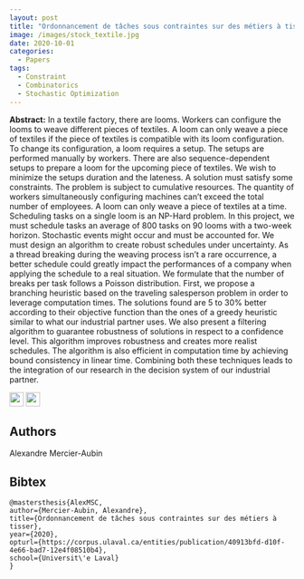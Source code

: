 ```yaml
---
layout: post
title: "Ordonnancement de tâches sous contraintes sur des métiers à tisser"
image: /images/stock_textile.jpg
date: 2020-10-01
categories:
  - Papers
tags:
  - Constraint
  - Combinatorics
  - Stochastic Optimization
---
```


**Abstract:** In a textile factory, there are looms. Workers can configure the looms to weave different pieces of
textiles. A loom can only weave a piece of textiles if the piece of textiles is compatible with its loom
configuration. To change its configuration, a loom requires a setup. The setups are performed manually
by workers. There are also sequence-dependent setups to prepare a loom for the upcoming piece of
textiles. We wish to minimize the setups duration and the lateness. A solution must satisfy some
constraints. The problem is subject to cumulative resources. The quantity of workers simultaneously
configuring machines can’t exceed the total number of employees. A loom can only weave a piece
of textiles at a time. Scheduling tasks on a single loom is an NP-Hard problem. In this project, we
must schedule tasks an average of 800 tasks on 90 looms with a two-week horizon. Stochastic events
might occur and must be accounted for. We must design an algorithm to create robust schedules under
uncertainty. As a thread breaking during the weaving process isn’t a rare occurrence, a better schedule
could greatly impact the performances of a company when applying the schedule to a real situation.
We formulate that the number of breaks per task follows a Poisson distribution. First, we propose
a branching heuristic based on the traveling salesperson problem in order to leverage computation
times. The solutions found are 5 to 30% better according to their objective function than the ones of
a greedy heuristic similar to what our industrial partner uses. We also present a filtering algorithm to
guarantee robustness of solutions in respect to a confidence level. This algorithm improves robustness
and creates more realist schedules. The algorithm is also efficient in computation time by achieving
bound consistency in linear time. Combining both these techniques leads to the integration of our
research in the decision system of our industrial partner.

[<img src="/Work/icons/pdf.png" width="25"/>](/Work/papers/MasterThesis.pdf)
[<img src="/Work/icons/link.png" width="25"/>](https://corpus.ulaval.ca/entities/publication/40913bfd-d10f-4e66-bad7-12e4f08510b4)

## Authors
Alexandre Mercier-Aubin

## Bibtex
```
@mastersthesis{AlexMSC,
author={Mercier-Aubin, Alexandre},
title={Ordonnancement de tâches sous contraintes sur des métiers à tisser},
year={2020},
opturl={https://corpus.ulaval.ca/entities/publication/40913bfd-d10f-4e66-bad7-12e4f08510b4},
school={Universit\'e Laval}
}
```